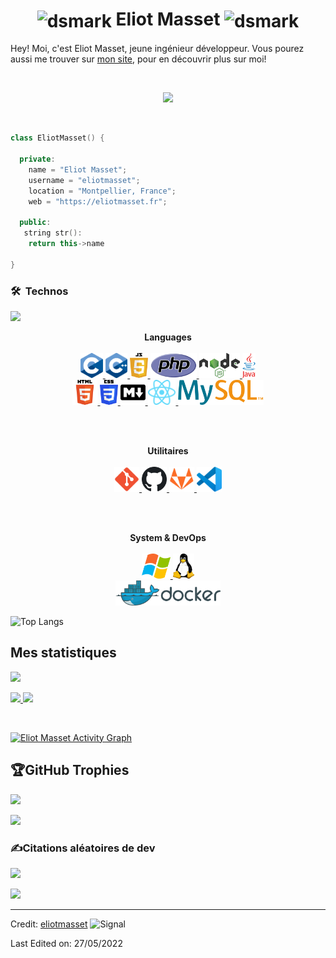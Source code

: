 <h1 align="center">
  <img alt="dsmark" align="center" height="50px" width="50px" src="https://c.tenor.com/cXlrPENTVkEAAAAi/chika-dance.gif">
  <b>Eliot Masset</b>
  <img alt="dsmark" align="center" height="50px" width="50px" src="https://c.tenor.com/cXlrPENTVkEAAAAi/chika-dance.gif">
</h1>

Hey! Moi, c'est Eliot Masset, jeune ingénieur développeur. Vous pourez aussi me trouver sur 
<a href="http://eliotmasset.fr">mon site</a>, 
pour en découvrir plus sur moi!

<br>

<p align="center">
  <a href="https://github.com/eliotmasset/eliotmasset"><img src="https://readme-typing-svg.herokuapp.com?color=%2336BCF7&center=true&vCenter=true&lines=Hey+%2C+bienvenue+sur+mon+GitHub;Je+suis+Eliot+Masset;Je+suis+Etudiant+aux+Mines;Dev+Web;Dev+Full+Stack;Open+Source+Lover+%3C3"></a>
</p>

<br>

```cpp
class EliotMasset() {
    
  private:
    name = "Eliot Masset";
    username = "eliotmasset";
    location = "Montpellier, France";
    web = "https://eliotmasset.fr";
  
  public:
   string str():
    return this->name
    
}
```

### 🛠 &nbsp;Technos
<img src="https://user-images.githubusercontent.com/73097560/115834477-dbab4500-a447-11eb-908a-139a6edaec5c.gif">

<p align="center">
  <b>Languages</b>
  <br>
  <br>
  <a href="https://en.wikipedia.org/wiki/C_(programming_language)" target="_blank">
    <code><img src="./images/c.svg" alt="C" height="40"/></code>
  </a>
  <a href="https://developer.mozilla.org/en-US/docs/Web/JavaScript" target="_blank">
    <code><img src="./images/cplusplus.svg" alt="C++" height="40"/></code>
  </a>
  <a href="https://en.wikipedia.org/wiki/C%2B%2B" target="_blank">
    <code><img src="./images/javascript.svg" alt="JavaScript" height="40"/></code>
  </a>
  <a href="https://en.wikipedia.org/wiki/PHP" target="_blank">
    <code><img src="./images/php.svg" alt="PHP" height="40"/></code>
  </a>
  <a href="https://nodejs.org" target="_blank">
    <code><img src="./images/node.svg" alt="NodeJS" height="40"/></code>
  </a>
  <a href="https://www.java.com" target="_blank">
    <code><img src="./images/java.svg" alt="Java" height="40"/></code>
  </a>
  <br>
  <a href="https://en.wikipedia.org/wiki/HTML" target="_blank">
    <code><img src="./images/html.svg" alt="HTML" height="40"/></code>
  </a>
  <a href="https://en.wikipedia.org/wiki/CSS" target="_blank">
    <code><img src="./images/css.svg" alt="CSS" height="40"/></code>
  </a>
  <a href="https://en.wikipedia.org/wiki/Markdown" target="_blank">
    <code><img src="./images/md.svg" alt="MarkDown" height="40"/></code>
  </a>
  <a href="https://reactjs.org" target="_blank">
    <code><img src="./images/react.svg" alt="ReactJS" height="40"/></code>
  </a>
  <a href="https://www.mysql.com" target="_blank">
    <code><img src="./images/mysql.svg" alt="MySQL" height="40"/></code>
  </a>
</p>

<br>
<br>

<p align="center">
  <b>Utilitaires</b>
  <br>
  <br>
  <a href="https://en.wikipedia.org/wiki/Git" target="_blank">
    <code><img src="./images/git.svg" alt="Git" height="40"/></code>
  </a>
  <a href="https://en.wikipedia.org/wiki/GitHub" target="_blank">
    <code><img src="./images/github.svg" alt="GitHub" height="40"/></code>
  </a>
  <a href="https://en.wikipedia.org/wiki/GitLab" target="_blank">
    <code><img src="./images/gitlab.svg" alt="GitLab" height="40"/></code>
  </a>
  <a href="https://en.wikipedia.org/wiki/Visual_Studio_Code" target="_blank">
    <code><img src="./images/vscode.svg" alt="VSCode" height="40"/></code>
  </a>
</p>

<br>
<br>

<p align="center">
  <b>System & DevOps</b>
  <br>
  <br>
  <a href="https://en.wikipedia.org/wiki/Microsoft_Windows" target="_blank">
    <code><img src="./images/windows.svg" alt="Windows" height="40"/></code>
  </a>
  <a href="https://en.wikipedia.org/wiki/Linux" target="_blank">
    <code><img src="./images/linux.svg" alt="Linux" height="40"/></code>
  </a>
  <br>
  <a href="https://docker.com" target="_blank">
    <code><img src="./images/docker.svg" alt="Docker" height="40"/></code>
  </a>
</p>

![Top Langs](https://github-readme-stats.vercel.app/api/top-langs/?username=eliotmasset&layout=compact)


<!--<div align="center">
  <a href="https://open.spotify.com/album/10v912xgTZbjAtYfyKWJCS">
    <img src="https://readme-spotify-tingz.vercel.app/api/now-playing">
  </a>
</div>-->

## Mes statistiques
<img src="https://user-images.githubusercontent.com/73097560/115834477-dbab4500-a447-11eb-908a-139a6edaec5c.gif">

<br/>
<p align="left">
  <a href="https://abhigyantrips.dev/">
    <img width="49.5%" src="https://github-readme-stats.vercel.app/api?username=eliotmasset&show_icons=true&theme=dracula&icon_color=C54D45&title_color=D13C1F" />
    <img width="49.5%" src="https://github-readme-streak-stats.herokuapp.com/?user=eliotmasset&theme=dracula&icon_color=C54D45&title_color=D13C1F&ring=D13C1F&fire=D13C1F&stroke=D13C1F&currStreakNum=FFF&sideNums=FFF&currStreakLabel=D13C1F&sideLabels=D13C1F" />
  </a>
</p>
<br>

[![Eliot Masset Activity Graph](https://activity-graph.herokuapp.com/graph?username=eliotmasset&custom_title=Eliot%20Masset%20Contribution%20Graph&theme=github&bg_color=282828&hide_border=true&line=D13C1F&point=C54D45)](https://eliotmasset.fr)

## 🏆GitHub Trophies
<img src="https://user-images.githubusercontent.com/73097560/115834477-dbab4500-a447-11eb-908a-139a6edaec5c.gif">

![](https://github-profile-trophy.vercel.app/?username=eliotmasset&theme=discord&no-frame=false&no-bg=false&margin-w=4)

### ✍️Citations aléatoires de dev 
<img src="https://user-images.githubusercontent.com/73097560/115834477-dbab4500-a447-11eb-908a-139a6edaec5c.gif">

![](https://quotes-github-readme.vercel.app/api?type=horizontal&theme=merko)

------

Credit: [eliotmasset](https://github.com/eliotmasset) <img alt="Signal" height="25px" src="https://media.giphy.com/media/hlRzt8TxCNVcEZBt9w/giphy.gif">

Last Edited on: 27/05/2022
